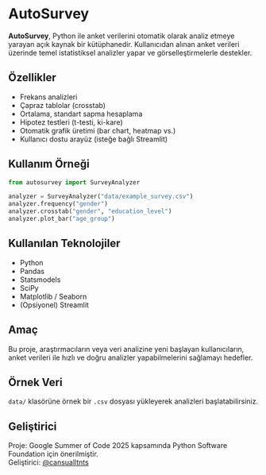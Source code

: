 # AutoSurvey

**AutoSurvey**, Python ile anket verilerini otomatik olarak analiz etmeye yarayan açık kaynak bir kütüphanedir. Kullanıcıdan alınan anket verileri üzerinde temel istatistiksel analizler yapar ve görselleştirmelerle destekler.

##  Özellikler

- Frekans analizleri
- Çapraz tablolar (crosstab)
- Ortalama, standart sapma hesaplama
- Hipotez testleri (t-testi, ki-kare)
- Otomatik grafik üretimi (bar chart, heatmap vs.)
- Kullanıcı dostu arayüz (isteğe bağlı Streamlit)

##  Kullanım Örneği

```python
from autosurvey import SurveyAnalyzer

analyzer = SurveyAnalyzer("data/example_survey.csv")
analyzer.frequency("gender")
analyzer.crosstab("gender", "education_level")
analyzer.plot_bar("age_group")
```

##  Kullanılan Teknolojiler

- Python
- Pandas
- Statsmodels
- SciPy
- Matplotlib / Seaborn
- (Opsiyonel) Streamlit

##  Amaç

Bu proje, araştırmacıların veya veri analizine yeni başlayan kullanıcıların, anket verileri ile hızlı ve doğru analizler yapabilmelerini sağlamayı hedefler.

## Örnek Veri

`data/` klasörüne örnek bir `.csv` dosyası yükleyerek analizleri başlatabilirsiniz.

## Geliştirici

Proje: Google Summer of Code 2025 kapsamında Python Software Foundation için önerilmiştir.  
Geliştirici: [@cansualltnts](https://github.com/cansualltnts)
